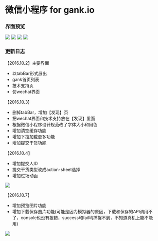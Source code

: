 # 微信小程序 for gank.io

### 界面预览

![](http://p1.bqimg.com/567571/05d1857b82b02827.png)
![](http://p1.bqimg.com/567571/c026802770b4b847.png)
![](http://p1.bqimg.com/567571/c94cca6577631830.png)
![](http://p1.bqimg.com/567571/5e0537e268410d67.png)

### 更新日志

【2016.10.2】主要界面
- 以tabBar形式展出
- gank首页列表
- 技术支持页
- 仿wechat界面

【2016.10.3】
- 删掉tabBar，增加【发现】页
- 把wechat界面和技术支持放在【发现】里面
- 根据微信小程序设计规范改了字体大小和用色
- 增加清空缓存功能
- 增加下拉加载更多功能
- 增加提交干货功能

【2016.10.4】
- 增加提交人ID
- 提交干货类型改成action-sheet选择
- 增加过场动画

![](http://p1.bpimg.com/567571/7749d331a118d00b.gif)

【2016.10.7】
- 增加预览图片功能
- 增加下载保存图片功能(可能是因为模拟器的原因，下载和保存的API调用不了，console也没有报错，success和fail均捕捉不到，不知道真机上能不能用)

![](http://i1.piimg.com/567571/84d447e0d0dab434.png)